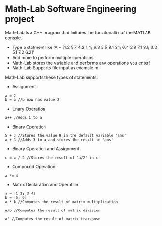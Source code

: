# Math-Lab Software Engineering project

Math-Lab is a C++ program that imitates the functionality of the MATLAB console.

  - Type a statment like 'A = [1.2 5.7 4.2 1.4; 6.3 2.5 8.1 3.1; 6.4 2.8 7.1 8.1; 3.2 5.1 7.2 6.2]'
  - Add more to perform multiple operations
  - Math-Lab stores the variable and performs any operations you enter!
  - Math-Lab Supports file input as example.m

Math-Lab supports these types of statements:
  - Assignment
```
a = 2
b = a //b now has value 2
```
  - Unary Operation
```
a++ //Adds 1 to a
```
  - Binary Operation
```
5 + 3 //Stores the value 9 in the default variable 'ans'
a + 3 //Adds 3 to a and stores the result in 'ans'
```
  - Binary Operation and Assignment
```
c = a / 2 //Stores the result of 'a/2' in c
```
  - Compound Operation
```
a *= 4
```
  - Matrix Declaration and Operation
```
a = [1 2; 3 4]
b = [5; 6]
a * b //Computes the result of matrix multiplication

a/b //Computes the result of matrix division

a' //Computes the result of matrix transpose


